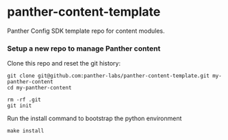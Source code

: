 # panther-content-template
Panther Config SDK template repo for content modules.


### Setup a new repo to manage Panther content
Clone this repo and reset the git history:
```shell
git clone git@github.com:panther-labs/panther-content-template.git my-panther-content
cd my-panther-content

rm -rf .git
git init
```

Run the install command to bootstrap the python environment
```shell
make install
```